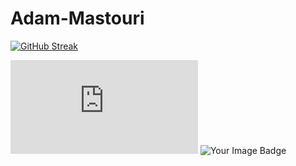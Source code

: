 # Adam-Mastouri
<a href="https://git.io/streak-stats"><img src="https://github-readme-streak-stats.herokuapp.com?user=adammastouri&theme=highcontrast&hide_border=true&date_format=n%2Fj%5B%2FY%5D&exclude_days=Sun%2CFri%2CSat" alt="GitHub Streak" /></a>

<iframe src="https://tryhackme.com/api/v2/badges/public-profile?userPublicId=4223795" style='border:none;'></iframe>
<img src="[https://tryhackme-badges.s3.amazonaws.com/adammastouri.png](https://tryhackme.com/api/v2/badges/public-profile?userPublicId=4223795)" alt="Your Image Badge" />
